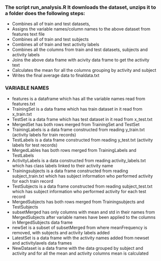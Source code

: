 
### The script run_analysis.R It downloads the dataset, unzips it to a folder does the following steps:

* Combines all of train and test datasets, 
* Assigns the variable names/column names to the above dataset from features text file
* Combines all of train and test subjects
* Combines all of train and test activity labels
* Combines all the columns from train and test datasets, subjects and activity labels
* Joins the above data frame with acivity data frame to get the activity text
* Calculates the mean for all the columns grouping by activity and subject
* Writes the final average data to finaldata.txt

### VARIABLE NAMES

* features is a dataframe which has all the variable names read from features.txt
* TrainingSet is a data frame which has train dataset in it read from x_train.txt 
* TestSet is a data frame which has test dataset in it read from x_test.txt
* MergedSet has both rows merged from TrainingSet and TestSet
* TrainingLabels is a data frame constructed from reading y_train.txt (activity labels for train records)
* TestLabels is a data frame constructed from reading y_test.txt (activity labels for test records)
* MergedLables has both rows merged from TrainingLabels and TestLabels
* ActivityLabels is a data constructed from reading activity_labels.txt which has class labels linked to their activity name
* Trainingsubjects is a data frame constructed from reading subject_train.txt which has subject information who performed activity for each train record
* TestSubjects is a data frame constructed from reading subject_test.txt which has subject information who performed activity for each test record
* MergedSubjects has both rows merged from Trainingsubjects and TestSubjects
* subsetMerged has only columns with mean and std in their names from MergedSubjects after variable names have been applied to the columns in MergedSubjects data frame 
* newSet is a subset of subsetMerged from where meanFrequency is removed, with subjects and activity labels added
* LatestSet is a data frame with the activity names added from newset and activitylavels data frames
* NewDataset is a data frame with the data grouped by subject and activity and for all the mean and activity columns mean is calculated

